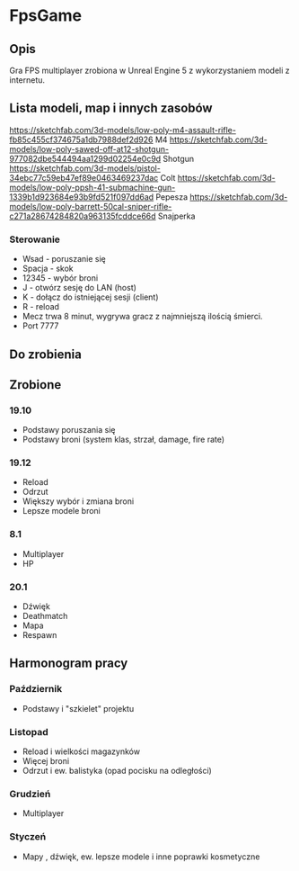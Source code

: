 # FpsGame
## Opis
Gra FPS multiplayer zrobiona w Unreal Engine 5 z wykorzystaniem modeli z internetu.
## Lista modeli, map i innych zasobów
https://sketchfab.com/3d-models/low-poly-m4-assault-rifle-fb85c455cf374675a1db7988def2d926 M4
https://sketchfab.com/3d-models/low-poly-sawed-off-at12-shotgun-977082dbe544494aa1299d02254e0c9d Shotgun
https://sketchfab.com/3d-models/pistol-34ebc77c59eb47ef89e0463469237dac Colt
https://sketchfab.com/3d-models/low-poly-ppsh-41-submachine-gun-1339b1d923684e93b9fd521f097dd6ad Pepesza
https://sketchfab.com/3d-models/low-poly-barrett-50cal-sniper-rifle-c271a28674284820a963135fcddce66d Snajperka

### Sterowanie
- Wsad - poruszanie się
- Spacja - skok
- 12345 - wybór broni
- J - otwórz sesję do LAN (host)
- K - dołącz do istniejącej sesji (client)
- R - reload
- Mecz trwa 8 minut, wygrywa gracz z najmniejszą ilością śmierci.
- Port 7777
## Do zrobienia
## Zrobione
### 19.10
- Podstawy poruszania się
- Podstawy broni (system klas, strzał, damage, fire rate)
### 19.12
- Reload
- Odrzut
- Większy wybór i zmiana broni
- Lepsze modele broni
### 8.1
- Multiplayer
- HP
### 20.1
- Dźwięk
- Deathmatch
- Mapa
- Respawn
## Harmonogram pracy
### Październik
- Podstawy i "szkielet" projektu
### Listopad
- Reload i wielkości magazynków
- Więcej broni
- Odrzut i ew. balistyka (opad pocisku na odległości)
### Grudzień
- Multiplayer
### Styczeń
- Mapy , dźwięk, ew. lepsze modele i inne poprawki kosmetyczne 
